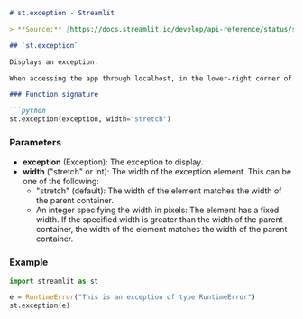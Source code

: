 ```markdown
# st.exception - Streamlit

> **Source:** [https://docs.streamlit.io/develop/api-reference/status/st.exception](https://docs.streamlit.io/develop/api-reference/status/st.exception)

## `st.exception`

Displays an exception.

When accessing the app through localhost, in the lower-right corner of the exception, Streamlit displays links to Google and ChatGPT that are prefilled with the contents of the exception message.

### Function signature

```python
st.exception(exception, width="stretch")
```

### Parameters

*   **exception** (Exception): The exception to display.
*   **width** ("stretch" or int): The width of the exception element. This can be one of the following:
    *   "stretch" (default): The width of the element matches the width of the parent container.
    *   An integer specifying the width in pixels: The element has a fixed width. If the specified width is greater than the width of the parent container, the width of the element matches the width of the parent container.

### Example

```python
import streamlit as st

e = RuntimeError("This is an exception of type RuntimeError")
st.exception(e)
```
```
